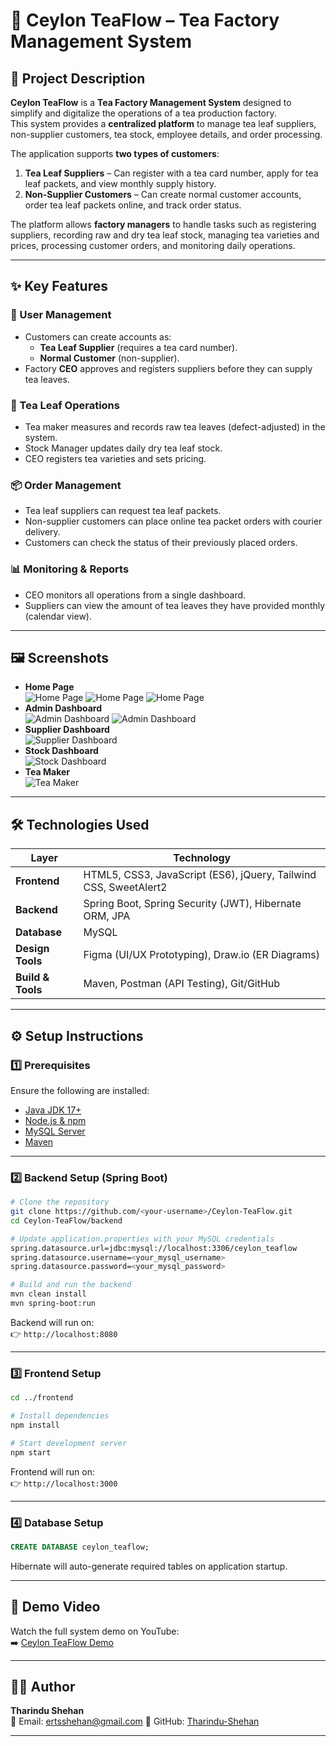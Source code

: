 # 🌿 Ceylon TeaFlow – Tea Factory Management System

## 📖 Project Description

**Ceylon TeaFlow** is a **Tea Factory Management System** designed to simplify and digitalize the operations of a tea production factory.  
This system provides a **centralized platform** to manage tea leaf suppliers, non-supplier customers, tea stock, employee details, and order processing.

The application supports **two types of customers**:

1. **Tea Leaf Suppliers** – Can register with a tea card number, apply for tea leaf packets, and view monthly supply history.
2. **Non-Supplier Customers** – Can create normal customer accounts, order tea leaf packets online, and track order status.

The platform allows **factory managers** to handle tasks such as registering suppliers, recording raw and dry tea leaf stock, managing tea varieties and prices, processing customer orders, and monitoring daily operations.

---

## ✨ Key Features

### 👥 User Management

- Customers can create accounts as:
  - **Tea Leaf Supplier** (requires a tea card number).
  - **Normal Customer** (non-supplier).
- Factory **CEO** approves and registers suppliers before they can supply tea leaves.

### 🍃 Tea Leaf Operations

- Tea maker measures and records raw tea leaves (defect-adjusted) in the system.
- Stock Manager updates daily dry tea leaf stock.
- CEO registers tea varieties and sets pricing.

### 📦 Order Management

- Tea leaf suppliers can request tea leaf packets.
- Non-supplier customers can place online tea packet orders with courier delivery.
- Customers can check the status of their previously placed orders.

### 📊 Monitoring & Reports

- CEO monitors all operations from a single dashboard.
- Suppliers can view the amount of tea leaves they have provided monthly (calendar view).

---

## 🖼️ Screenshots

- **Home Page**  
  ![Home Page](screenshots/index1.png)
  ![Home Page](screenshots/index2.png)
  ![Home Page](screenshots/learnmore.png)
- **Admin Dashboard**  
  ![Admin Dashboard](screenshots/adminDashboard.png)
  ![Admin Dashboard](screenshots/adminform.png)
- **Supplier Dashboard**  
  ![Supplier Dashboard](screenshots/supplier.png)
- **Stock Dashboard**  
  ![Stock Dashboard](screenshots/stockmanager.png)
- **Tea Maker**  
  ![Tea Maker](screenshots/teaMaker.png)

---

## 🛠️ Technologies Used

| Layer             | Technology                                                       |
| ----------------- | ---------------------------------------------------------------- |
| **Frontend**      | HTML5, CSS3, JavaScript (ES6), jQuery, Tailwind CSS, SweetAlert2 |
| **Backend**       | Spring Boot, Spring Security (JWT), Hibernate ORM, JPA           |
| **Database**      | MySQL                                                            |
| **Design Tools**  | Figma (UI/UX Prototyping), Draw.io (ER Diagrams)                 |
| **Build & Tools** | Maven, Postman (API Testing), Git/GitHub                         |

---

## ⚙️ Setup Instructions

### 1️⃣ Prerequisites

Ensure the following are installed:

- [Java JDK 17+](https://adoptium.net/)
- [Node.js & npm](https://nodejs.org/)
- [MySQL Server](https://dev.mysql.com/downloads/mysql/)
- [Maven](https://maven.apache.org/install.html)

---

### 2️⃣ Backend Setup (Spring Boot)

```bash
# Clone the repository
git clone https://github.com/<your-username>/Ceylon-TeaFlow.git
cd Ceylon-TeaFlow/backend

# Update application.properties with your MySQL credentials
spring.datasource.url=jdbc:mysql://localhost:3306/ceylon_teaflow
spring.datasource.username=<your_mysql_username>
spring.datasource.password=<your_mysql_password>

# Build and run the backend
mvn clean install
mvn spring-boot:run
```

Backend will run on:  
👉 `http://localhost:8080`

---

### 3️⃣ Frontend Setup

```bash
cd ../frontend

# Install dependencies
npm install

# Start development server
npm start
```

Frontend will run on:  
👉 `http://localhost:3000`

---

### 4️⃣ Database Setup

```sql
CREATE DATABASE ceylon_teaflow;
```

Hibernate will auto-generate required tables on application startup.

---

## 🎥 Demo Video

Watch the full system demo on YouTube:  
➡️ [Ceylon TeaFlow Demo](https://youtu.be/kLOtTnY3F8Q)

---

## 👨‍💻 Author

**Tharindu Shehan**  
📧 Email: ertsshehan@gmail.com
🔗 GitHub: [Tharindu-Shehan](https://github.com/ERTShehan)

---

